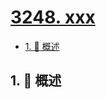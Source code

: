 # [3248. xxx](https://github.com/Tdahuyou/TNotes.leetcode/tree/main/notes/3248.%20xxx)

<!-- region:toc -->

- [1. 📝 概述](#1--概述)

<!-- endregion:toc -->

## 1. 📝 概述
